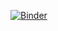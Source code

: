 [![Binder](https://mybinder.org/badge.svg)](https://mybinder.org/v2/gh/fortierq/MP2I_2021/main?urlpath=lab)
